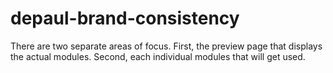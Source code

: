 # depaul-brand-consistency

There are two separate areas of focus. First, the preview page that displays the actual modules. Second, each individual modules that will get used.
